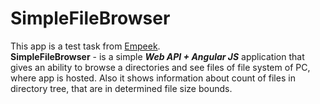 # SimpleFileBrowser
This app is a test task from [Empeek](http://www.empeek.net/).<br />
**SimpleFileBrowser** - is a simple ***Web API + Angular JS*** application that gives an ability to browse a directories and 
    see files of file system of PC, where app is hosted. Also it shows information about count of files in directory tree, that are in determined file size bounds.
